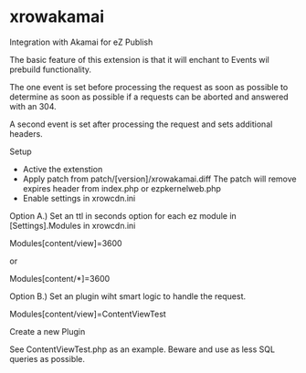 xrowakamai
==========

Integration with Akamai for eZ Publish

The basic feature of this extension is that it will enchant to Events wil prebuild functionality.

The one event is set before processing the request as soon as possible to determine as soon as possible if a requests can be aborted and answered with an 304.

A second event is set after processing the request and sets additional headers.

Setup

* Active the extenstion
* Apply patch from patch/[version]/xrowakamai.diff The patch will remove expires header from index.php or ezpkernelweb.php
* Enable settings in xrowcdn.ini

Option A.) 
Set an ttl in seconds option for each ez module in [Settings].Modules in xrowcdn.ini

Modules[content/view]=3600

or

Modules[content/*]=3600

Option B.) 
Set an plugin wiht smart logic to handle the request.

Modules[content/view]=ContentViewTest

Create a new Plugin

See ContentViewTest.php as an example. Beware and use as less SQL queries as possible.